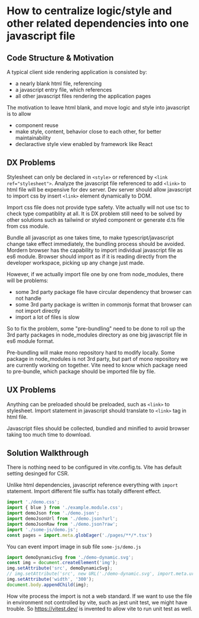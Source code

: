 # How to centralize logic/style and other related dependencies into one javascript file

## Code Structure & Motivation

A typical client side rendering application is consisted by:

* a nearly blank html file, referencing
* a javascript entry file, which references
* all other javascript files rendering the application pages

The motivation to leave html blank, and move logic and style into javascript is to allow

* component reuse
* make style, content, behavior close to each other, for better maintainability
* declaractive style view enabled by framework like React

## DX Problems

Stylesheet can only be declared in `<style>` or referenced by `<link ref="stylesheet">`. Analyze the javascript file referenced to add `<link>` to html file will be expensive for dev server. Dev server should allow javascript to import css by insert `<link>` element dynamically to DOM.

Import css file does not provide type safety. Vite actually will not use tsc to check type compatiblity at all. It is DX problem still need to be solved by other solutions such as tailwind or styled component or generate d.ts file from css module.

Bundle all javascript as one takes time, to make typescript/javascript change take effect immediately, the bundling process should be avoided. Mordern browser has the capability to import individual javascript file as es6 module. Browser should import as if it is reading directly from the developer workspace, picking up any change just made.

However, if we actually import file one by one from node_modules, there will be problems:

* some 3rd party package file have circular dependency that browser can not handle
* some 3rd party package is written in commonjs format that browser can not import directly
* import a lot of files is slow

So to fix the problem, some "pre-bundling" need to be done to roll up the 3rd party packages in node_modules directory as one big javascript file in es6 module format. 

Pre-bundling will make mono repository hard to modify locally. Some package in node_modules is not 3rd party, but part of mono repository we are currently working on together. Vite need to know which package need to pre-bundle, which package should be imported file by file.

## UX Problems

Anything can be preloaded should be preloaded, such as `<link>` to stylesheet. Import statement in javascript should translate to `<link>` tag in html file.

Javascript files should be collected, bundled and minified to avoid browser taking too much time to download.

## Solution Walkthrough

There is nothing need to be configured in vite.config.ts. Vite has default setting desinged for CSR.

Unlike html dependencies, javascript reference everything with `import` statement. Import different file suffix has totally different effect.

```js
import './demo.css';
import { blue } from './example.module.css';
import demoJson from './demo.json';
import demoJsonUrl from './demo.json?url';
import demoJsonRaw from './demo.json?raw';
import './some-js/demo.js';
const pages = import.meta.globEager('./pages/**/*.tsx')
```

You can event import image in sub file `some-js/demo.js`

```js
import demoDynamicSvg from './demo-dynamic.svg';
const img = document.createElement('img');
img.setAttribute('src', demoDynamicSvg);
// img.setAttribute('src', new URL('./demo-dynamic.svg', import.meta.url).href);
img.setAttribute('width', '300');
document.body.appendChild(img);
```

How vite process the import is not a web standard. If we want to use the file in environment not controlled by vite, such as jest unit test, we might have trouble. So https://vitest.dev/ is invented to allow vite to run unit test as well.